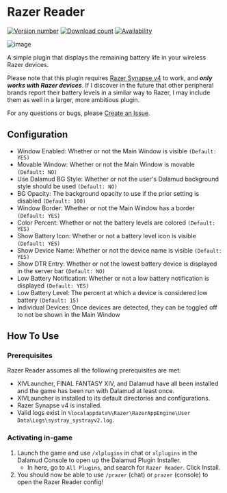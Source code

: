 # Razer Reader
[![Version number](https://img.shields.io/badge/version-1.1.1-ff6262)](https://github.com/mashirochan/FFXIV-RazerReader)
[![Download count](https://img.shields.io/endpoint?url=https%3A%2F%2Fqzysathwfhebdai6xgauhz4q7m0mzmrf.lambda-url.us-east-1.on.aws%2FRazerReader&color=%23ff6262)](https://github.com/mashirochan/FFXIV-RazerReader)
[![Availability](https://img.shields.io/badge/availability-stable-limegreen)](https://github.com/mashirochan/FFXIV-RazerReader)

![image](https://github.com/user-attachments/assets/047b0550-0209-44f0-a0a1-429a3a5ee27b)


A simple plugin that displays the remaining battery life in your wireless Razer devices.

Please note that this plugin requires [Razer Synapse v4](https://www.razer.com/synapse-4) to work, and _**only works with Razer devices**_. If I discover in the future that other peripheral brands report their battery levels in a similar way to Razer, I may include them as well in a larger, more ambitious plugin.

For any questions or bugs, please [Create an Issue](https://github.com/mashirochan/FFXIV-RazerReader/issues/new/choose).

## Configuration

* Window Enabled: Whether or not the Main Window is visible `(Default: YES)`
* Movable Window: Whether or not the Main Window is movable `(Default: NO)`
* Use Dalamud BG Style: Whether or not the user's Dalamud background style should be used `(Default: NO)`
* BG Opacity: The background opacity to use if the prior setting is disabled `(Default: 100)`
* Window Border: Whether or not the Main Window has a border `(Default: YES)`
* Color Percent: Whether or not the battery levels are colored `(Default: YES)`
* Show Battery Icon: Whether or not a battery level icon is visible `(Default: YES)`
* Show Device Name: Whether or not the device name is visible `(Default: YES)`
* Show DTR Entry: Whether or not the lowest battery device is displayed in the server bar `(Default: NO)`
* Low Battery Notification: Whether or not a low battery notification is displayed `(Default: YES)`
* Low Battery Level: The percent at which a device is considered low battery `(Default: 15)`
* Individual Devices: Once devices are detected, they can be toggled off to not be shown in the Main Window

## How To Use

### Prerequisites

Razer Reader assumes all the following prerequisites are met:

* XIVLauncher, FINAL FANTASY XIV, and Dalamud have all been installed and the game has been run with Dalamud at least once.
* XIVLauncher is installed to its default directories and configurations.
* Razer Synapse v4 is installed.
* Valid logs exist in `%localappdata%\Razer\RazerAppEngine\User Data\Logs\systray_systrayv2.log`.

### Activating in-game

1. Launch the game and use `/xlplugins` in chat or `xlplugins` in the Dalamud Console to open up the Dalamud Plugin Installer.
    * In here, go to `All Plugins`, and search for `Razer Reader`. Click Install.
3. You should now be able to use `/prazer` (chat) or `prazer` (console) to open the Razer Reader config!
